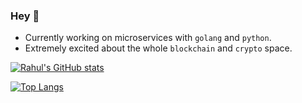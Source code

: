 ### Hey 👋

<!--
**rahulkp220/rahulkp220** is a ✨ _special_ ✨ repository because its `README.md` (this file) appears on your GitHub profile.
-->

- Currently working on microservices with `golang` and `python`.
- Extremely excited about the whole `blockchain` and `crypto` space. 


[![Rahul's GitHub stats](https://github-readme-stats.vercel.app/api?username=rahulkp220&show_icons=true&theme=tokyonight&count_private=true&hide=contribs)](https://github.com/rahulkp220/github-readme-stats)

[![Top Langs](https://github-readme-stats.vercel.app/api/top-langs/?username=rahulkp220&hide=dart,hcl,objective-c,java,dockerfile,swift,kotlin,html,shell)](https://github.com/rahulkp220/)
